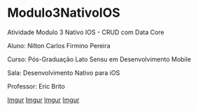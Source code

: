 # Modulo3NativoIOS
Atividade Modulo 3 Nativo IOS - CRUD com Data Core

Aluno: Nilton Carlos Firmino Pereira

Curso: Pós-Graduação Lato Sensu em Desenvolvimento Mobile

Sala: Desenvolvimento Nativo para iOS

Professor: Eric Brito


[Imgur](https://i.imgur.com/4ylxl7x.png)
[Imgur](https://i.imgur.com/UzPGS8b.png)
[Imgur](https://i.imgur.com/dl9Ktkb.png)
[Imgur](https://i.imgur.com/XDn9n9P.png)
